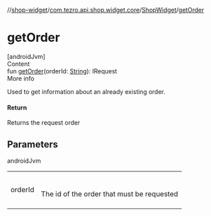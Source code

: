 //[shop-widget](../../../index.md)/[com.tezro.api.shop.widget.core](../index.md)/[ShopWidget](index.md)/[getOrder](get-order.md)



# getOrder  
[androidJvm]  
Content  
fun [getOrder](get-order.md)(orderId: [String](https://kotlinlang.org/api/latest/jvm/stdlib/kotlin/-string/index.html)): IRequest<Order>  
More info  


Used to get information about an already existing order.



#### Return  


Returns the request order



## Parameters  
  
androidJvm  
  
| | |
|---|---|
| <a name="com.tezro.api.shop.widget.core/ShopWidget/getOrder/#kotlin.String/PointingToDeclaration/"></a>orderId| <a name="com.tezro.api.shop.widget.core/ShopWidget/getOrder/#kotlin.String/PointingToDeclaration/"></a><br><br>The id of the order that must be requested<br><br>|
  
  



